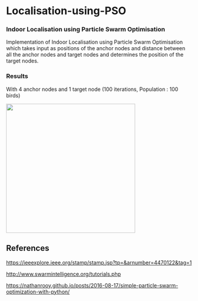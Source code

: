 # Localisation-using-PSO
### Indoor Localisation using Particle Swarm Optimisation

Implementation of Indoor Localisation using Particle Swarm Optimisation which takes input as positions of the anchor nodes and distance between all the anchor nodes and target nodes and determines the position of the target nodes.

### Results 
With 4 anchor nodes and 1 target node (100 iterations, Population : 100 birds)

<img src="https://user-images.githubusercontent.com/25038853/42968015-91ce787a-8b91-11e8-88d7-5ab0f0fce110.png" width="350">

## References

https://ieeexplore.ieee.org/stamp/stamp.jsp?tp=&arnumber=4470122&tag=1

http://www.swarmintelligence.org/tutorials.php

https://nathanrooy.github.io/posts/2016-08-17/simple-particle-swarm-optimization-with-python/
 
